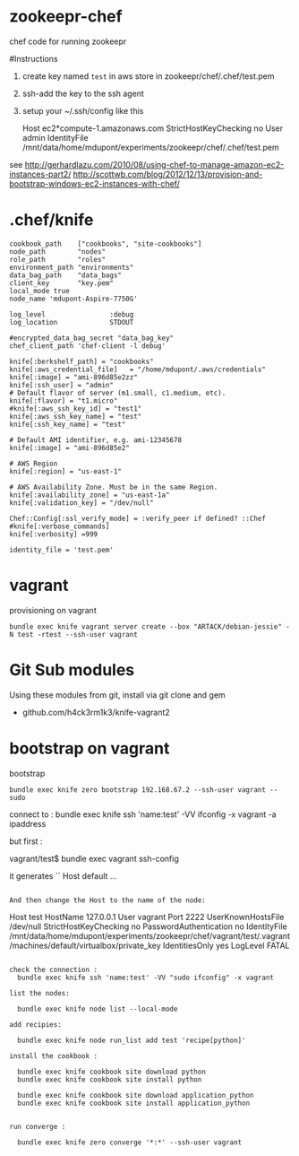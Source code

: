 # zookeepr-chef
chef code for running zookeepr

#Instructions

1. create key named ``test`` in aws store in zookeepr/chef/.chef/test.pem
2. ssh-add the key to the ssh agent
3. setup your ~/.ssh/config like this 

    Host ec2*compute-1.amazonaws.com
      StrictHostKeyChecking no
      User admin
      IdentityFile  /mnt/data/home/mdupont/experiments/zookeepr/chef/.chef/test.pem


see
http://gerhardlazu.com/2010/08/using-chef-to-manage-amazon-ec2-instances-part2/
http://scottwb.com/blog/2012/12/13/provision-and-bootstrap-windows-ec2-instances-with-chef/


# .chef/knife

```
cookbook_path    ["cookbooks", "site-cookbooks"]
node_path        "nodes"
role_path        "roles"
environment_path "environments"
data_bag_path    "data_bags"
client_key       "key.pem"
local_mode true
node_name 'mdupont-Aspire-7750G'

log_level                :debug
log_location             STDOUT

#encrypted_data_bag_secret "data_bag_key"
chef_client_path 'chef-client -l debug'

knife[:berkshelf_path] = "cookbooks"
knife[:aws_credential_file]   = "/home/mdupont/.aws/credentials"
knife[:image] = "ami-896d85e2zz"
knife[:ssh_user] = "admin" 
# Default flavor of server (m1.small, c1.medium, etc).
knife[:flavor] = "t1.micro"
#knife[:aws_ssh_key_id] = "test1"
knife[:aws_ssh_key_name] = "test"
knife[:ssh_key_name] = "test"

# Default AMI identifier, e.g. ami-12345678
knife[:image] = "ami-896d85e2"

# AWS Region
knife[:region] = "us-east-1"

# AWS Availability Zone. Must be in the same Region.
knife[:availability_zone] = "us-east-1a"
knife[:validation_key] = "/dev/null"

Chef::Config[:ssl_verify_mode] = :verify_peer if defined? ::Chef
#knife[:verbose_commands] 	 
knife[:verbosity] =999

identity_file = 'test.pem'
```


# vagrant

provisioning on vagrant

    bundle exec knife vagrant server create --box "ARTACK/debian-jessie" -N test -rtest --ssh-user vagrant

# Git Sub modules

Using these modules from git, install via git clone and gem

* github.com/h4ck3rm1k3/knife-vagrant2

# bootstrap on vagrant

bootstrap

    bundle exec knife zero bootstrap 192.168.67.2 --ssh-user vagrant --sudo

connect to :
    bundle exec knife ssh 'name:test' -VV ifconfig -x vagrant -a ipaddress


but first :

   vagrant/test$ bundle exec vagrant ssh-config


it generates
``
Host default
...
```

And then change the Host to the name of the node:

```
Host test
  HostName 127.0.0.1
  User vagrant
  Port 2222
  UserKnownHostsFile /dev/null
  StrictHostKeyChecking no
  PasswordAuthentication no
  IdentityFile /mnt/data/home/mdupont/experiments/zookeepr/chef/vagrant/test/.vagrant/machines/default/virtualbox/private_key
  IdentitiesOnly yes
  LogLevel FATAL
  ```

check the connection :
    bundle exec knife ssh 'name:test' -VV "sudo ifconfig" -x vagrant

list the nodes:

    bundle exec knife node list --local-mode

add recipies:

    bundle exec knife node run_list add test 'recipe[python]'

install the cookbook :

    bundle exec knife cookbook site download python
    bundle exec knife cookbook site install python

    bundle exec knife cookbook site download application_python
    bundle exec knife cookbook site install application_python


run converge :

    bundle exec knife zero converge '*:*' --ssh-user vagrant
